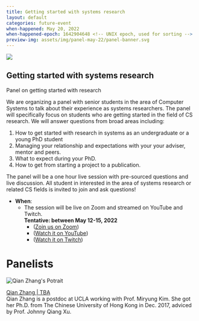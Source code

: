 ```yaml
---
title: Getting started with systems research
layout: default
categories: future-event
when-happened: May 20, 2022
when-happened-epoch: 1642904648 <!-- UNIX epoch, used for sorting -->
preview-img: assets/img/panel-may-22/panel-banner.svg
---
```


<img src="{{ 'assets/img/panel-may-22/panel-banner.svg' | relative_url }}">

## Getting started with systems research
Panel on getting started with research

We are organizing a panel with senior students in the area of Computer Systems to talk about their experience as systems researchers. The panel will specifically focus on students who are getting started in the field of CS research. We will answer questions from broad areas including:
1. How to get started with research in systems as an undergraduate or a young PhD student
2. Managing your relationship and expectations with your your adviser, mentor and peers.
3. What to expect during your PhD.
4. How to get from starting a project to a publication.

The panel will be a one hour live session with pre-sourced questions and live discussion. All student in interested in the area of systems research or related CS fields is invited to join and ask questions!

* **When**:
  * The session will be live on Zoom and streamed on YouTube and Twitch.  
  **Tentative: between May 12-15, 2022** 
    * ([Zoin us on Zoom](javascript:void))  
    * ([Watch it on YouTube](javascript:void))  
    * ([Watch it on Twitch](javascript:void))  

# Panelists

<div class="bio">
<img class="headshot" src="http://web.cs.ucla.edu/~zhangqian/IMG_1088.jpg" alt="Qian Zhang's Potrait"/> 

<a href="http://web.cs.ucla.edu/~zhangqian/">Qian Zhang | TBA</a><br>
Qian Zhang is a postdoc at UCLA working with Prof. Miryung Kim. She got her Ph.D. from The Chinese University of Hong Kong in Dec. 2017, adviced by Prof. Johnny Qiang Xu.

</div>

